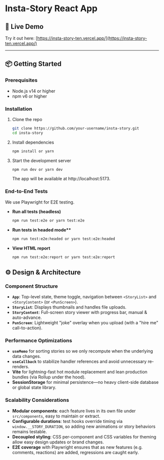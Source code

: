 # Insta-Story React App

## 🚀 Live Demo

Try it out here: [https://insta-story-ten.vercel.app/](https://insta-story-ten.vercel.app/)

---

## 📦 Getting Started

### Prerequisites

- Node.js v14 or higher
- npm v6 or higher

### Installation

1. Clone the repo
   ```bash
   git clone https://github.com/your-username/insta-story.git
   cd insta-story
   ```
2. Install dependencies
   ```bash
   npm install or yarn
   ```
3. Start the development server
   ```bash
   npm run dev or yarn dev
   ```
   The app will be available at http://localhost:5173.

### End-to-End Tests

We use Playwright for E2E testing.

- **Run all tests (headless)**
  ```bash
  npm run test:e2e or yarn test:e2e
  ```
- **Run tests in headed mode\*\***
  ```bash
  npm run test:e2e:headed or yarn test:e2e:headed
  ```
- **View HTML report**
  ```bash
  npm run test:e2e:report or yarn test:e2e:report
  ```

## ⚙️ Design & Architecture

### Component Structure

- **`App`**: Top-level state, theme toggle, navigation between `<StoryList>` and `<StoryContent>` (or `<PunScreen>`).
- **`StoryList`**: Displays thumbnails and handles file uploads.
- **`StoryContent`**: Full-screen story viewer with progress bar, manual & auto-advance.
- **`PunScreen`**: Lightweight "joke" overlay when you upload (with a "hire me" call-to-action).

### Performance Optimizations

- **`useMemo`** for sorting stories so we only recompute when the underlying data changes.
- **`useCallback`** to stabilize handler references and avoid unnecessary re-renders.
- **Vite** for lightning-fast hot module replacement and lean production bundles (via Rollup under the hood).
- **SessionStorage** for minimal persistence—no heavy client-side database or global state library.

### Scalability Considerations

- **Modular components**: each feature lives in its own file under `src/components`, easy to maintain or extract.
- **Configurable durations**: test hooks override timing via `window.__STORY_DURATION`, so adding new animations or story behaviors remains testable.
- **Decoupled styling**: CSS per-component and CSS variables for theming allow easy design updates or brand changes.
- **E2E coverage** with Playwright ensures that as new features (e.g. comments, reactions) are added, regressions are caught early.
